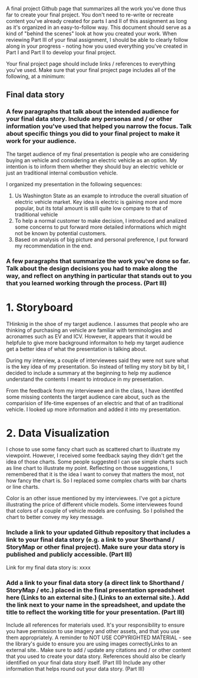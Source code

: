 A final project Github page that summarizes all the work you've done thus far to create your final project.
You don't need to re-write or recreate content you've already created for parts I and II of this assignment as long as it's organized in an easy-to-follow way.
This document should serve as a kind of "behind the scenes" look at how you created your work.
When reviewing Part III of your final assignment, I should be able to clearly follow along in your progress - noting how you used everything you've created in Part I and Part II to develop your final project. 

Your final project page should include links / references to everything you've used.  Make sure that your final project page includes all of the following, at a minimum: 


## Final data story

### A few paragraphs that talk about the intended audience for your final data story. Include any personas and / or other information you've used that helped you narrow the focus.  Talk about specific things you did to your final project to make it work for your audience. 

The target audience of my final presentation is people who are considering buying an vehicle and considering an electric vehicle as an option. My intention is to inform them whether they should buy an electric vehicle or just an traditional internal combustion vehicle.

I organized my presentation in the following sequences: 

1. Us Washington State as an example to introduce the overall situation of electric vehicle market. Key idea is electric is gaining more and more popular, but its total amount is still quite low compare to that of traditional vehicle
2. To help a normal customer to make decision, I introduced and analized some concerns to put forward more detailed informations which might not be known by potential customers.
3. Based on analysis of big picture and personal preference, I put forward my recommendation in the end.

### A few paragraphs that summarize the work you've done so far. Talk about the design decisions you had to make along the way, and reflect on anything in particular that stands out to you that you learned working through the process. (Part III)

# 1. Storyboard #

THinknig in the shoe of my target audience. I assumes that people who are thinking of purchasing an vehicle are familiar with terminologies and acronames such as EV and ICV. However, it appears that it would be helpfule to give more background informaiton to help my target audience get a better idea of what the presentation is talking about.

During my interview, a couple of interviewees said they were not sure what is the key idea of my presentation. So instead of telling my story bit by bit, I decided to include a summary at the beginning to help my audience understand the contents I meant to introduce in my presentation.

From the feedback from my interviewee and in the class, I have identifed some missing contents the target audience care about, such as the comparision of life-time expenses of an electric and that of an traditional vehicle. I looked up more information and added it into my presentation.

# 2. Data Visualization # 

I chose to use some fancy chart such as scattered chart to illustrate my viewpoint. However, I received some feedback saying they didn't get the idea of those charts. Some people suggested I can use simple charts such as line chart to illustrate my point. Reflecting on those suggestions, I remembered that it is the idea I want to convey that matters the most, not how fancy the chart is. So I replaced some complex charts with bar charts or line charts.

Color is an other issue mentioned by my interviewees. I've got a picture illustrating the price of different vhicle models. Some interviewees found that colors of a couple of vehicle models are confusing. So I polished the chart to better convey my key message.

### Include a link to your updated Github repository that includes a link to your final data story (e.g. a link to your Shorthand / StoryMap or other final project).  Make sure your data story is published and publicly accessible. (Part III)

Link for my final data story is: xxxx

### Add a link to your final data story (a direct link to Shorthand / StoryMap / etc.) placed in the final presentation spreadsheet here (Links to an external site.) (Links to an external site.).  Add the link next to your name in the spreadsheet, and update the title to reflect the working title for your presentation.  (Part III)

Include all references for materials used.  It's your responsibility to ensure you have permission to use imagery and other assets, and that you use them appropriately.  A reminder to NOT USE COPYRIGHTED MATERIAL - see the library's guide to ensure you are using images correctlyLinks to an external site..  Make sure to add / update any citations and / or other content that you used to create your data story.  References should also be clearly identified on your final data story itself.  (Part III)
Include any other information that helps round out your data story. (Part III)
